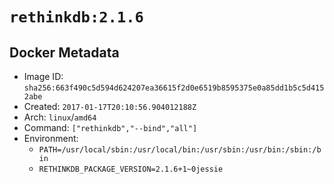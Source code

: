 # `rethinkdb:2.1.6`

## Docker Metadata

- Image ID: `sha256:663f490c5d594d624207ea36615f2d0e6519b8595375e0a85dd1b5c5d4152abe`
- Created: `2017-01-17T20:10:56.904012188Z`
- Arch: `linux`/`amd64`
- Command: `["rethinkdb","--bind","all"]`
- Environment:
  - `PATH=/usr/local/sbin:/usr/local/bin:/usr/sbin:/usr/bin:/sbin:/bin`
  - `RETHINKDB_PACKAGE_VERSION=2.1.6+1~0jessie`
